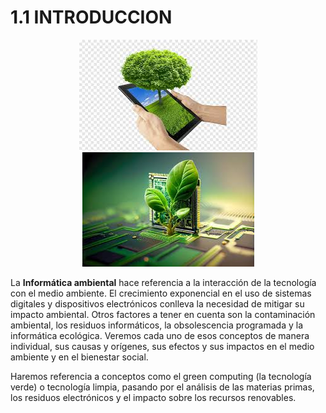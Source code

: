 # 1.1 INTRODUCCION

<p align="center">
  <img src="/img/informatica.jpeg" alt="![informatica](/img/informatica.jpeg)" />
  <img src="/img/informatica1.jpeg" alt="![informatica1](/img/informatica1.jpeg)" />
</p>

La **Informática ambiental** hace referencia a la interacción de la tecnología con el medio ambiente. El crecimiento exponencial en el uso de sistemas digitales y dispositivos electrónicos conlleva la necesidad de mitigar su impacto ambiental. Otros factores a tener en cuenta son la contaminación ambiental, los residuos informáticos, la obsolescencia programada y la informática ecológica. Veremos cada uno de esos conceptos de manera individual, sus causas y orígenes, sus efectos y sus impactos en el medio ambiente y en el bienestar social. 

Haremos referencia a conceptos como el green computing (la tecnología verde) o tecnología limpia, pasando por el análisis de las materias primas, los residuos electrónicos y el impacto sobre los recursos renovables.
